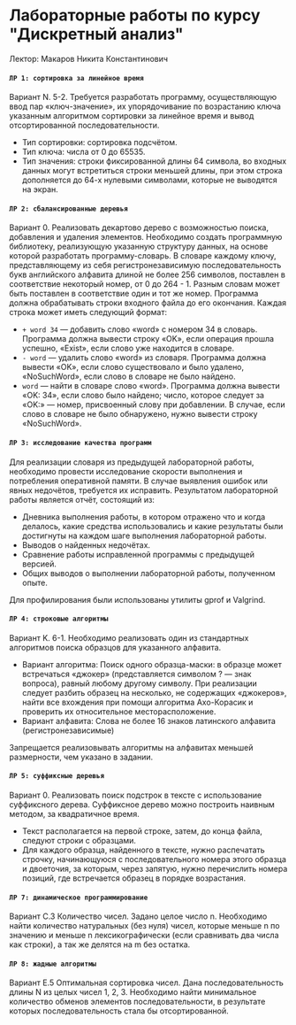 # Лабораторные работы по курсу "Дискретный анализ"

Лектор: Макаров Никита Константинович

#### `ЛР 1: сортировка за линейное время`

Вариант N. 5-2. Требуется разработать программу, осуществляющую ввод пар «ключ-значение», их упорядочивание по возрастанию ключа указанным алгоритмом сортировки за линейное время и вывод отсортированной последовательности.  
- Тип сортировки: сортировка подсчётом.  
- Тип ключа: числа от 0 до 65535.  
- Тип значения: строки фиксированной длины 64 символа, во входных данных могут встретиться строки меньшей длины, при этом строка дополняется до 64-х нулевыми символами, которые не выводятся на экран.

#### `ЛР 2: сбалансированные деревья`

Вариант 0. Реализовать декартово дерево с возможностью поиска, добавления и удаления элементов.
Необходимо создать программную библиотеку, реализующую указанную структуру данных, на основе которой разработать программу-словарь. В словаре каждому ключу, представляющему из себя регистронезависимую последовательность букв английского алфавита длиной не более 256 символов, поставлен в соответствие некоторый номер, от 0 до 264 - 1. Разным словам может быть поставлен в соответствие один и тот же номер.
Программа должна обрабатывать строки входного файла до его окончания. Каждая строка может иметь следующий формат:
- `+ word 34` — добавить слово «word» с номером 34 в словарь. Программа должна вывести строку «OK», если операция прошла успешно, «Exist», если слово уже находится в словаре.
- `- word` — удалить слово «word» из словаря. Программа должна вывести «OK», если слово существовало и было удалено, «NoSuchWord», если слово в словаре не было найдено.
- `word` — найти в словаре слово «word». Программа должна вывести «OK: 34», если слово было найдено; число, которое следует за «OK:» — номер, присвоенный слову при добавлении. В случае, если слово в словаре не было обнаружено, нужно вывести строку «NoSuchWord».

#### `ЛР 3: исследование качества программ`

Для реализации словаря из предыдущей лабораторной работы, необходимо провести исследование скорости выполнения и потребления оперативной памяти. В случае выявления ошибок или явных недочётов, требуется их исправить.
Результатом лабораторной работы является отчёт, состоящий из:
- Дневника выполнения работы, в котором отражено что и когда делалось, какие средства использовались и какие результаты были достигнуты на каждом шаге выполнения лабораторной работы.
- Выводов о найденных недочётах.
- Сравнение работы исправленной программы с предыдущей версией.
- Общих выводов о выполнении лабораторной работы, полученном опыте.

Для профилирования были использованы утилиты gprof и Valgrind.

#### `ЛР 4: строковые алгоритмы`

Вариант K. 6-1. Необходимо реализовать один из стандартных алгоритмов поиска образцов для указанного алфавита.
- Вариант алгоритма: Поиск одного образца-маски: в образце может встречаться «джокер» (представляется символом ? — знак вопроса), равный любому другому символу. При реализации следует разбить образец на несколько, не содержащих «джокеров», найти все вхождения при помощи алгоритма Ахо-Корасик и проверить их относительное месторасположение.
- Вариант алфавита: Слова не более 16 знаков латинского алфавита (регистронезависимые)

Запрещается реализовывать алгоритмы на алфавитах меньшей размерности, чем указано в задании.

#### `ЛР 5: суффиксные деревья`

Вариант 0. Реализовать поиск подстрок в тексте с использование суффиксного дерева. Суффиксное дерево можно построить наивным методом, за квадратичное время.
- Текст располагается на первой строке, затем, до конца файла, следуют строки с образцами.
- Для каждого образца, найденного в тексте, нужно распечатать строчку, начинающуюся с последовательного номера этого образца и двоеточия, за которым, через запятую, нужно перечислить номера позиций, где встречается образец в порядке возрастания.

#### `ЛР 7: динамическое программирование`

Вариант C.3 Количество чисел. Задано целое число n. Необходимо найти количество натуральных (без нуля) чисел, которые меньше n по значению и меньше n лексикографически (если сравнивать два числа как строки), а так же делятся на m без остатка.
  
#### `ЛР 8: жадные алгоритмы`

Вариант E.5 Оптимальная сортировка чисел. Дана последовательность длины N из целых чисел 1, 2, 3. Необходимо найти минимальное количество обменов элементов последовательности, в результате которых последовательность стала бы отсортированной.
